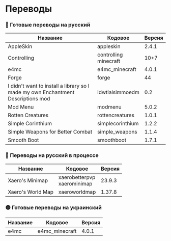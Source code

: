 # Переводы

### 🔴 Готовые переводы на русский

| Название | Кодовое | Версия |
| - | - | - |
| AppleSkin | appleskin | 2.4.1 |
| Controlling | controlling<br>minecraft | 10+7 |
| e4mc | e4mc_minecraft | 4.0.1 |
| Forge | forge | 44 |
| I didn't want to install a library so I made my own Enchantment Descriptions mod | idwtialsimmoedm | 0.2 |
| Mod Menu | modmenu | 5.0.2 |
| Rotten Creatures | rottencreatures | 1.0.1 |
| Simple Corinthium | simplecorinthium | 1.2.2 |
| Simple Weapons for Better Combat | simple_weapons | 1.1.4 |
| Smooth Boot | smoothboot | 1.7.1 |

### 🔴 Переводы на русский в процессе
| Название | Кодовое | Версия |
| - | - | - |
| Xaero's Minimap | xaerobetterpvp<br>xaerominimap | 23.9.3 |
| Xaero's World Map | xaeroworldmap | 1.37.8 |

### 🟡 Готовые переводы на украинский

| Название | Кодовое | Версия |
| - | - | - |
| e4mc | e4mc_minecraft | 4.0.1 |